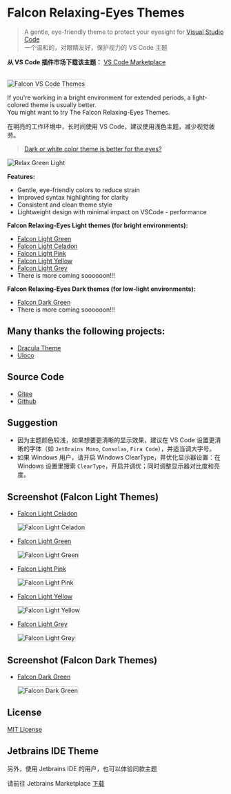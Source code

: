 # Falcon Relaxing-Eyes Themes

> A gentle, eye-friendly theme to protect your eyesight for [Visual Studio Code](https://code.visualstudio.com/) <br/>
> 一个温和的，对眼睛友好，保护视力的 VS Code 主题


<strong>从 VS Code 插件市场下载该主题：</strong>
[VS Code Marketplace](https://marketplace.visualstudio.com/items?itemName=panxiaoan.themes-falcon-vscode)

<br/>
<img src="https://raw.githubusercontent.com/panxiaoan/falcon-vscode-themes/main/assets/light-celadon.jpg" alt="Falcon VS Code Themes" style="border: 1px solid #CED0D6;">

If you're working in a bright environment for extended periods, a light-colored theme is usually better.
<br/>
You might want to try The Falcon Relaxing-Eyes Themes.<br/>

在明亮的工作环境中，长时间使用 VS Code，建议使用浅色主题，减少视觉疲劳。<br/>

> <a href="https://ux.stackexchange.com/questions/53264/dark-or-white-color-theme-is-better-for-the-eyes">Dark or white color theme is better for the eyes?</a>
<img src="https://raw.githubusercontent.com/panxiaoan/falcon-vscode-themes/main/assets/about.jpg" alt="Relax Green Light" style="border: 1px solid #CED0D6;">

**Features:**

- Gentle, eye-friendly colors to reduce strain
- Improved syntax highlighting for clarity
- Consistent and clean theme style
- Lightweight design with minimal impact on VSCode - performance

**Falcon Relaxing-Eyes Light themes (for bright environments):**

- [Falcon Light Green](https://vscodethemes.com/e/panxiaoan.themes-falcon-vscode/falcon-light-green)
- [Falcon Light Celadon](https://vscodethemes.com/e/panxiaoan.themes-falcon-vscode/falcon-light-celadon)
- [Falcon Light Pink](https://vscodethemes.com/e/panxiaoan.themes-falcon-vscode/falcon-light-pink)
- [Falcon Light Yellow](https://vscodethemes.com/e/panxiaoan.themes-falcon-vscode/falcon-light-yellow)
- [Falcon Light Grey](https://vscodethemes.com/e/panxiaoan.themes-falcon-vscode/falcon-light-grey)
- There is more coming soooooon!!!

**Falcon Relaxing-Eyes Dark themes (for low-light environments):**

- [Falcon Dark Green](https://vscodethemes.com/e/panxiaoan.themes-falcon-vscode/falcon-dark-green)
- There is more coming soooooon!!!

## Many thanks the following projects:

- [Dracula Theme](https://draculatheme.com/visual-studio-code)
- [Uloco](https://github.com/uloco/syntax-highlighting-samples)

## Source Code

- [Gitee](https://gitee.com/panxiaoan/falcon-vscode-themes)
- [Github](https://github.com/panxiaoan/falcon-vscode-themes)

## Suggestion

- 因为主题颜色较浅，如果想要更清晰的显示效果，建议在 VS Code 设置更清晰的字体（如 `JetBrains Mono`, `Consolas`, `Fira Code`），并适当调大字号。
- 如果 Windows 用户，请开启 Windows ClearType，并优化显示器设置：在 Windows 设置里搜索 `ClearType`，开启并调优；同时调整显示器对比度和亮度。

## Screenshot (Falcon Light Themes)

- [Falcon Light Celadon](https://vscodethemes.com/e/panxiaoan.themes-falcon-vscode/falcon-light-celadon)

    <img src="https://raw.githubusercontent.com/panxiaoan/falcon-vscode-themes/main/assets/light-celadon.jpg" alt="Falcon Light Celadon" style="border: 1px solid #CED0D6;">

- [Falcon Light Green](https://vscodethemes.com/e/panxiaoan.themes-falcon-vscode/falcon-light-green)

    <img src="https://raw.githubusercontent.com/panxiaoan/falcon-vscode-themes/main/assets/light-green.jpg" alt="Falcon Light Green" style="border: 1px solid #CED0D6;">

- [Falcon Light Pink](https://vscodethemes.com/e/panxiaoan.themes-falcon-vscode/falcon-light-pink)

    <img src="https://raw.githubusercontent.com/panxiaoan/falcon-vscode-themes/main/assets/light-pink.jpg" alt="Falcon Light Pink" style="border: 1px solid #CED0D6;">

- [Falcon Light Yellow](https://vscodethemes.com/e/panxiaoan.themes-falcon-vscode/falcon-light-yellow)

    <img src="https://raw.githubusercontent.com/panxiaoan/falcon-vscode-themes/main/assets/light-yellow.jpg" alt="Falcon Light Yellow" style="border: 1px solid #CED0D6;">

- [Falcon Light Grey](https://vscodethemes.com/e/panxiaoan.themes-falcon-vscode/falcon-light-grey)

    <img src="https://raw.githubusercontent.com/panxiaoan/falcon-vscode-themes/main/assets/light-grey.jpg" alt="Falcon Light Grey" style="border: 1px solid #CED0D6;">

## Screenshot (Falcon Dark Themes)

- [Falcon Dark Green](https://vscodethemes.com/e/panxiaoan.themes-falcon-vscode/falcon-dark-green)

    <img src="https://raw.githubusercontent.com/panxiaoan/falcon-vscode-themes/main/assets/dark-green.jpg" alt="Falcon Dark Green" style="border: 1px solid #CED0D6;">

## License

[MIT License](./LICENSE.txt)

## Jetbrains IDE Theme

另外，使用 Jetbrains IDE 的用户，也可以体验同款主题

请前往 Jetbrains Marketplace [下载](https://plugins.jetbrains.com/plugin/26026-falcon-relax-eyes-light-theme)